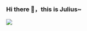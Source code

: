 ### Hi there 👋，this is Julius~
<p>
<!--<img align="center" src="https://github-readme-stats.vercel.app/api?username=juliusyolo&show_icons=true&hide_title=true&hide_rank=true&hide=issues&count_private=false&disable_animations=true"/>-->
<img align="top" src="https://github-readme-stats.vercel.app/api/top-langs/?username=juliusyolo&layout=compact&langs_count=6&hide=javascript,html,css"/>
</p>

